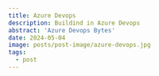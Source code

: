 ```yaml
---
title: Azure Devops
description: Buildind in Azure Devops
abstract: 'Azure Devops Bytes'
date: 2024-05-04
image: posts/post-image/azure-devops.jpg
tags:
  - post
---
```

